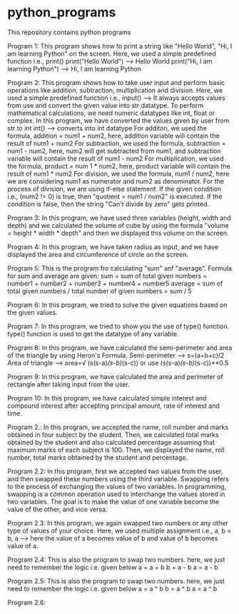 # python_programs
This repository contains python programs

Program 1: This program shows how to print a string like "Hello World", "Hi, I am learning Python" on the screen.
Here, we used a simple predefined function i.e., print() 
print("Hello World") --> Hello World
print("Hi, I am learning Python") --> Hi, I am learning Python

Program 2: This program shows how to take user input and perform basic operations like addition, subtraction, multiplication and division.
Here, we used a simple predefined function i.e., input() --> It always accepts values from use and convert the given value into str datatype.
To perform mathematical calculations, we need numeric datatypes like int, float or complex.
In this program, we have converted the values given by user from str to int
int() --> converts into int datatype
For additon, we used the formula, addition = num1 + num2, here, addition variable will contain the result of num1 + num2
For subtraction, we used the formula, subtraction = num1 - num2, here, num2 will get subtracted from num1, and subtraction variable will contain the result of num1 - num2
For multiplication, we used the formula, product = num 1 * num2, here, product variable will contain the result of num1 * num2
For division, we used the formula, num1 / num2, here we are considering num1 as numerator and num2 as denominator. For the process of division, we are using if-else statement. If the given condition i.e., (num2 != 0) is true, then "quotient = num1 / num2" is executed. If the condition is false, then the string "Can't divide by zero" gets printed.

Program 3: In this program, we have used three variables (height, width and depth) and we calculated the volume of cube by using the formula "volume = height * width * depth" and then we displayed this volume on the screen.

Program 4: In this program, we have taken radius as input, and we have displayed the area and circumference of circle on the screen.

Program 5: This is the program fro calculating "sum" anf "average".
Formula for sum and average are given: 
sum = sum of total given numbers = number1 + number2 + number3 + number4 + number5
average = sum of total given numbers / total number of given numbers = sum / 5

Program 6: In this program, we tried to solve the given equations based on the given values.

Program 7: In this program, we tried to show you the use of type() function. type() function is used to get the datatype of any variable.

Program 8: In this program, we have calculated the semi-perimeter and area of the triangle by using Heron's Formula.
Semi-perimeter --> s=(a+b+c)/2
Area of triangle -->  area=√ (s(s-a)*(s-b)*(s-c)) or use (s(s-a)*(s-b)*(s-c))**0.5

Program 9: In this program, we have calculated the area and perimeter of rectangle after taking input from the user.

Program 10: In this program, we have calculated simple interest and compound interest after accepting principal amount, rate of interest and time.

Program 2.: In this program, we accepted the name, roll number and marks obtained in four subject by the student. Then, we calculated total marks obtained by the student and also calculated percentage assuming that maximum marks of each subject is 100. Then, we displayed the name, roll number, total marks obtained by the student and percentage.

Program 2.2: In this program, first we accepted two values from the user, and then swapped these numbers using the third variable. Swapping refers to the process of exchanging the values of two variables. In programming, swapping is a common operation used to interchange the values stored in two variables. The goal is to make the value of one variable become the value of the other, and vice versa.

Program 2.3: In this program, we again swapped two numbers or any other type of values of your choice. Here, we used multiple assignment i.e., a, b = b, a --> here the value of a becomes value of b and value of b becomes value of a.

Program 2.4: This is also the program to swap two numbers. here, we just need to remember the logic i.e. given below
a = a + b
b = a - b
a = a - b

Program 2.5: This is also the program to swap two numbers. here, we just need to remember the logic i.e. given below
a = a ^ b
b = a ^ b
a = a ^ b

Program 2.6: 
